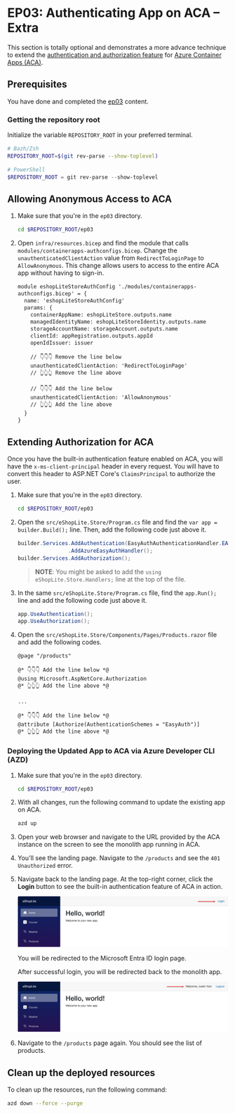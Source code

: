 # EP03: Authenticating App on ACA &ndash; Extra

This section is totally optional and demonstrates a more advance technique to extend the [authentication and authorization feature](https://learn.microsoft.com/azure/container-apps/authentication) for [Azure Container Apps (ACA)](https://learn.microsoft.com/azure/container-apps/overview).

## Prerequisites

You have done and completed the [ep03](README.md) content.

### Getting the repository root

Initialize the variable `REPOSITORY_ROOT` in your preferred terminal.

```bash
# Bazh/Zsh
REPOSITORY_ROOT=$(git rev-parse --show-toplevel)
```

```powershell
# PowerShell
$REPOSITORY_ROOT = git rev-parse --show-toplevel
```

## Allowing Anonymous Access to ACA

1. Make sure that you're in the `ep03` directory.

    ```bash
    cd $REPOSITORY_ROOT/ep03
    ```

1. Open `infra/resources.bicep` and find the module that calls `modules/containerapps-authconfigs.bicep`. Change the `unauthenticatedClientAction` value from `RedirectToLoginPage` to `AllowAnonymous`. This change allows users to access to the entire ACA app without having to sign-in.

    ```bicep
    module eshopLiteStoreAuthConfig './modules/containerapps-authconfigs.bicep' = {
      name: 'eshopLiteStoreAuthConfig'
      params: {
        containerAppName: eshopLiteStore.outputs.name
        managedIdentityName: eshopLiteStoreIdentity.outputs.name
        storageAccountName: storageAccount.outputs.name
        clientId: appRegistration.outputs.appId
        openIdIssuer: issuer
    
        // 👇👇👇 Remove the line below
        unauthenticatedClientAction: 'RedirectToLoginPage'
        // 👆👆👆 Remove the line above
    
        // 👇👇👇 Add the line below
        unauthenticatedClientAction: 'AllowAnonymous'
        // 👆👆👆 Add the line above
      }
    }
    ```

## Extending Authorization for ACA

Once you have the built-in authentication feature enabled on ACA, you will have the `x-ms-client-principal` header in every request. You will have to convert this header to ASP.NET Core's `ClaimsPrincipal` to authorize the user.

1. Make sure that you're in the `ep03` directory.

    ```bash
    cd $REPOSITORY_ROOT/ep03
    ```

1. Open the `src/eShopLite.Store/Program.cs` file and find the `var app = builder.Build();` line. Then, add the following code just above it.

    ```csharp
    builder.Services.AddAuthentication(EasyAuthAuthenticationHandler.EASY_AUTH_SCHEME_NAME)
                    .AddAzureEasyAuthHandler();
    builder.Services.AddAuthorization();
    ```

   > **NOTE**: You might be asked to add the `using eShopLite.Store.Handlers;` line at the top of the file.

1. In the same `src/eShopLite.Store/Program.cs` file, find the `app.Run();` line and add the following code just above it.

    ```csharp
    app.UseAuthentication();
    app.UseAuthorization();
    ```

1. Open the `src/eShopLite.Store/Components/Pages/Products.razor` file and add the following codes.

    ```razor
    @page "/products"
    
    @* 👇👇👇 Add the line below *@
    @using Microsoft.AspNetCore.Authorization
    @* 👆👆👆 Add the line above *@
    
    ...
    
    @* 👇👇👇 Add the line below *@
    @attribute [Authorize(AuthenticationSchemes = "EasyAuth")]
    @* 👆👆👆 Add the line above *@
    ```

### Deploying the Updated App to ACA via Azure Developer CLI (AZD)

1. Make sure that you're in the `ep03` directory.

    ```bash
    cd $REPOSITORY_ROOT/ep03
    ```

1. With all changes, run the following command to update the existing app on ACA.

    ```bash
    azd up
    ```

1. Open your web browser and navigate to the URL provided by the ACA instance on the screen to see the monolith app running in ACA.
1. You'll see the landing page. Navigate to the `/products` and see the `401 Unauthorized` error.
1. Navigate back to the landing page. At the top-right corner, click the **Login** button to see the built-in authentication feature of ACA in action.

   ![Landing page - before login](./images/ep03-01.png)

   You will be redirected to the Microsoft Entra ID login page.

   After successful login, you will be redirected back to the monolith app.

   ![Landing page - after login](./images/ep03-03.png)

1. Navigate to the `/products` page again. You should see the list of products.

## Clean up the deployed resources

To clean up the resources, run the following command:

```bash
azd down --force --purge
```
